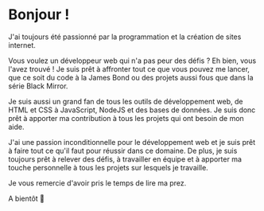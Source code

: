 # Bonjour !

J'ai toujours été passionné par la programmation et la création de sites internet.

Vous voulez un développeur web qui n'a pas peur des défis ? Eh bien, vous l'avez trouvé ! Je suis prêt à affronter tout ce que vous pouvez me lancer, que ce soit du code à la James Bond ou des projets aussi fous que dans la série Black Mirror.

Je suis aussi un grand fan de tous les outils de développement web, de HTML et CSS à JavaScript, NodeJS et des bases de données.
Je suis donc prêt à apporter ma contribution à tous les projets qui ont besoin de mon aide.

J'ai une passion inconditionnelle pour le développement web et je suis prêt à faire tout ce qu'il faut pour réussir dans ce domaine. De plus, je suis toujours prêt à relever des défis, à travailler en équipe et à apporter ma touche personnelle à tous les projets sur lesquels je travaille.

Je vous remercie d'avoir pris le temps de lire ma prez. 

A bientôt 🚀

  









